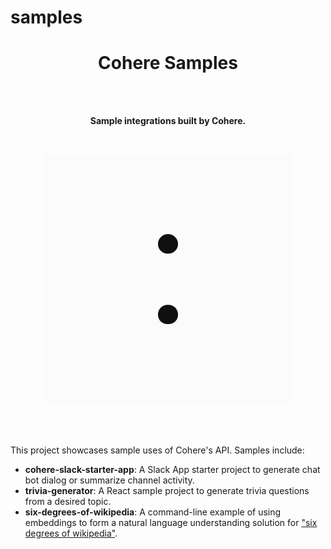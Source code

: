 # samples

<h1 align="center">Cohere Samples</h1>

<br>
<br>

<p align="center">
  <b>Sample integrations built by Cohere.</b><br>
</p>

<br>

<p align="center">
  <img src="cohere-logo.png">
</p>

<br>
<br>

This project showcases sample uses of Cohere's API. Samples include:

- **cohere-slack-starter-app**: A Slack App starter project to generate chat bot dialog or summarize channel activity.
- **trivia-generator**: A React sample project to generate trivia questions from a desired topic.
- **six-degrees-of-wikipedia**: A command-line example of using embeddings to form a natural language understanding solution for ["six degrees of wikipedia"][1].

[1]: https://github.com/jwngr/sdow
